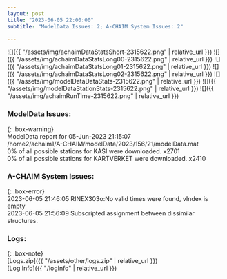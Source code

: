 ```yaml
---
layout: post
title: "2023-06-05 22:00:00"
subtitle: "ModelData Issues: 2; A-CHAIM System Issues: 2"

---
```


![]({{ "/assets/img/achaimDataStatsShort-2315622.png" | relative_url }})
![]({{ "/assets/img/achaimDataStatsLong00-2315622.png" | relative_url }})
![]({{ "/assets/img/achaimDataStatsLong01-2315622.png" | relative_url }})
![]({{ "/assets/img/achaimDataStatsLong02-2315622.png" | relative_url }})
![]({{ "/assets/img/modelDataDataStats-2315622.png" | relative_url }})
![]({{ "/assets/img/modelDataStationStats-2315622.png" | relative_url }})
![]({{ "/assets/img/achaimRunTime-2315622.png" | relative_url }})


### ModelData Issues:  
  
{: .box-warning}  
 ModelData report for 05-Jun-2023 21:15:07   
 /home2/achaim1/A-CHAIM/modelData/2023/156/21/modelData.mat   
 0% of all possible stations for KASI were downloaded. x2701   
 0% of all possible stations for KARTVERKET were downloaded. x2410   
  
### A-CHAIM System Issues:  
  
{: .box-error}  
2023-06-05 21:46:05 RINEX303o:No valid times were found, vIndex is empty  
2023-06-05 21:56:09 Subscripted assignment between dissimilar structures.  

### Logs:  
  
{: .box-note}  
[Logs.zip]({{ "/assets/other/logs.zip" | relative_url }})  
[Log Info]({{ "/logInfo" | relative_url }})  
